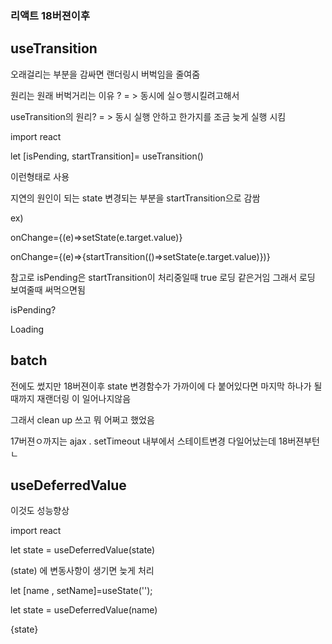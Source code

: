 ### 리액트 18버젼이후

## useTransition

오래걸리는 부분을 감싸면 랜더링시 버벅임을 줄여줌

원리는 원래 버벅거리는 이유 ? = > 동시에 실ㅇ행시킬려고해서

useTransition의 원리? = > 동시 실행 안하고 한가지를 조금 늦게 실행 시킴

import react

let [isPending, startTransition]= useTransition()

이런형태로 사용

지연의 원인이 되는 state 변경되는 부분을 startTransition으로 감쌈

ex)

onChange={(e)=>setState(e.target.value)}

onChange={(e)=>{startTransition(()=>setState(e.target.value)})}

참고로 isPending은 startTransition이 처리중일때 true 로딩 같은거임
그래서 로딩 보여줄때 써먹으면됨

isPending? <div>Loading</div>

## batch

전에도 썼지만 18버젼이후 state 변경함수가 가까이에 다 붙어있다면 마지막 하나가 될때까지 재랜더링 이 일어나지않음

그래서 clean up 쓰고 뭐 어쩌고 했었음

17버젼ㅇ까지는 ajax . setTimeout 내부에서 스테이트변경 다일어났는데 18버젼부턴 ㄴ

## useDeferredValue

이것도 성능향상

import react

let state = useDeferredValue(state)

(state) 에 변동사항이 생기면 늦게 처리

let [name , setName]=useState('');

let state = useDeferredValue(name)

<div>{state}</div>

